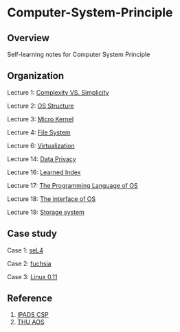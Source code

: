 # Computer-System-Principle

## Overview

Self-learning notes for Computer System Principle

## Organization

Lecture 1: [Complexity VS. Simplicity](lec1/lec1.md)

Lecture 2: [OS Structure](lec2/lec2.md)

Lecture 3: [Micro Kernel](lec3/lec3.md)

Lecture 4: [File System](lec4/lec4.md)

Lecture 6: [Virtualization](lec6/lec6.md)

Lecture 14: [Data Privacy](lec14/lec14.md)

Lecture 16: [Learned Index](lec16/lec16.md)

Lecture 17:  [The Programming Language of OS](lec17/lec17.md)

Lecture 18: [The interface of OS](lec18/lec18.md)

Lecture 19: [Storage system](lec19/lec19.md)

## Case study

Case 1: [seL4](sel4/sel4.md)

Case 2: [fuchsia](fuchsia/fuchsia.md)

Case 3: [Linux 0.11](linux0.11/linux0.11.md)

## Reference

1. [IPADS CSP](https://ipads.se.sjtu.edu.cn/courses/csp/)
2. [THU AOS](https://github.com/chyyuu/aos_course_info/blob/master/readinglist.md#os-architecture)
